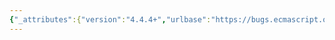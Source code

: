 ```yaml
---
{"_attributes":{"version":"4.4.4+","urlbase":"https://bugs.ecmascript.org/","maintainer":"dherman@mozilla.com"},"bug":{"bug_id":2839,"creation_ts":"2014-05-10 23:01:00 -0700","short_desc":"14.5.17: missing rule for ClassDefinitionEvaluation","delta_ts":"2014-06-02 11:16:00 -0700","product":"Draft for 6th Edition","component":"editorial issue","version":"Rev 24: April 27, 2014 Draft","rep_platform":"All","op_sys":"All","bug_status":"RESOLVED","resolution":"FIXED","priority":"Normal","bug_severity":"normal","everconfirmed":true,"reporter":{"uid":"jmdyck","name":"Michael Dyck"},"assigned_to":{"uid":"allen","name":"Allen Wirfs-Brock"},"long_desc":[{"commentid":8310,"comment_count":0,"who":{"uid":"jmdyck","name":"Michael Dyck"},"bug_when":"2014-05-10 23:01:17 -0700","thetext":"In 14.5.17 \"Runtime Semantics: ClassDefinitionEvaluation\",\nthere's one rule, with head-production:\n    ClassTail : ClassHeritage_opt { ClassBody }\n\nSo there's no rule covering:\n    ClassTail : ClassHeritage_opt { }\n\nEither there should be another rule, or the existing rule should be generalized to handle ClassBody_opt."},{"commentid":8380,"comment_count":1,"who":{"uid":"allen","name":"Allen Wirfs-Brock"},"bug_when":"2014-05-13 16:01:59 -0700","thetext":"fixed in rev25 editor's draft"},{"commentid":8814,"comment_count":2,"who":{"uid":"jmdyck","name":"Michael Dyck"},"bug_when":"2014-06-02 11:16:00 -0700","thetext":"confirmed fixed."}]}}
---
```


